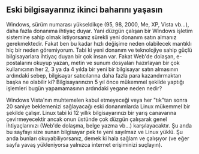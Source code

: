 <?php require("../../entete.php"); ?> <?php require("../../base.php"); ?>

<div id="corps">

<h2>Eski bilgisayarınız ikinci baharını yaşasın</h2>

<p>Windows, sürüm numarası yükseldikçe (95, 98, 2000, Me, XP, Vista vb...), 
daha fazla donanıma ihtiyaç duyar. Yani düzgün çalışan bir Windows işletim 
sistemine sahip olmak istiyorsanız sürekli yeni donanım satın almanız 
gerekmektedir. Fakat ben bu kadar hızlı değişime neden olabilecek 
mantıklı hiç bir neden göremiyorum. Tabi ki yeni donanım ve teknolojiye
sahip güçlü bilgisayarlara ihtiyaç duyan bir çok insan var. Fakat Web'de dolaşan,
e-postalarını okuyup yazan, metin ve sunum dosyaları hazırlayan bir çok
kullanıcının her 2, 3 ya da 4 yılda bir yeni bir bilgisayar satın almasının 
ardındaki sebep, bilgisayar satıcılarına daha fazla para kazandırmaktan başka 
ne olabilir ki? Bilgisayarınızın 5 yıl önce mükemmel şekilde yaptığı işlemleri
bugün yapamamasının ardındaki yegane neden nedir?</p>

<p>Windows Vista'nın muhtemelen kabul etmeyeceği veya her "tık"tan sonra 
20 saniye beklemenizi sağlayacağı eski donanımlarda Linux mükemmel bir 
şekilde çalışır. Linux tabi ki 12 yıllık bilgisayarınızı bir yarış canavarına 
çevirmeyecektir ancak onun üstünde çok düzgün çalışarak genel ihtiyaçlarınızı 
(Web'de dolaşma, belge yazma vb...) karşılayacaktır. Şu anda bu sayfayı size 
sunan bilgisayar pek te yeni sayılmaz ve Linux yüklü. Şu anda bunları 
okuyabiliyorsanız, demek ki hala sağlam ve çalışıyor (ve eğer sayfa yavaş 
yükleniyorsa yalnızca internet erişiminizi suçlayın).</p>

</div>
</body>
</html>
